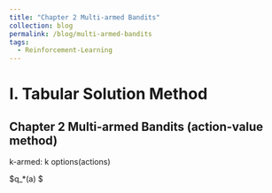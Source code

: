 ```yaml
---
title: "Chapter 2 Multi-armed Bandits"
collection: blog
permalink: /blog/multi-armed-bandits
tags:
  - Reinforcement-Learning
---
```


# I. Tabular Solution Method
## Chapter 2 Multi-armed Bandits (action-value method)
k-armed: k options(actions)

$q_*(a) $